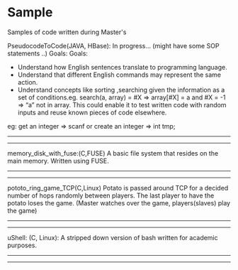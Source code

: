Sample
======

Samples of code written during Master's

PseudocodeToCode(JAVA, HBase): In progress... (might have some SOP statements ..)
Goals:
Goals:
* Understand how English sentences translate to programming language.
* Understand that different English commands may represent the same action.
* Understand concepts like sorting ,searching given the information as a set of conditions.eg. search(a, array) = #X => array[#X] = a and #X = -1 => “a” not in array. This could enable it to test written code with random inputs and reuse known pieces of code elsewhere.

eg: get an integer  => scanf or create an integer => int tmp;

----------------------------------------------
----------------------------------------------

memory_disk_with_fuse:(C,FUSE) A basic file system that resides on the main memory. Written using FUSE.

----------------------------------------------
----------------------------------------------

pototo_ring_game_TCP(C,Linux) Potato is passed around TCP for a decided number of hops randomly between players.
The last player to have the potato loses the game. (Master watches over the game, players(slaves) play the game)

----------------------------------------------
----------------------------------------------

uShell: (C, Linux): A stripped down version of bash written for academic purposes.

----------------------------------------------
----------------------------------------------

